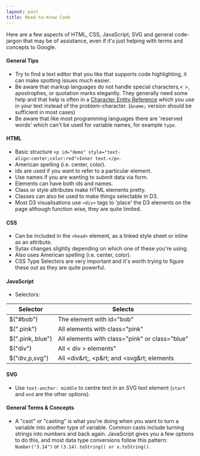 ```yaml
---
layout: post
title: Need-to-Know Code 
---
```


Here are a few aspects of HTML, CSS, JavaScript, SVG and general code-jargon that may be of assistance, even if it's just helping with terms and concepts to Google.

#### General Tips

* Try to find a text editor that you like that supports code highlighting, it can make spotting issues much easier.
* Be aware that markup languages do not handle special characters,< >, apostrophes, or quotation marks elegantly. They generally need some help and that help is often in a [Character Entity Reference](http://dev.w3.org/html5/html-author/charref) which you use in your text instead of the problem-character. (`&name;` version should be sufficient in most cases)
* Be aware that like most programming languages there are 'reserved words' which can't be used for variable names, for example `type`.
 
#### HTML

* Basic structure `<p id="demo" style="text-align:center;color:red">Inner text.</p>`.
* American spelling (i.e. center, color).
* ids are used if you want to refer to a particular element.
* Use names if you are wanting to submit data via form.
* Elements can have both ids and names.
* Class or style attributes make HTML elements pretty. 
* Classes can also be used to make things selectable in D3.
* Most D3 visualisations use `<div>` tags to 'place' the D3 elements on the page although function wise, they are quite limited.

#### CSS

* Can be included in the `<head>` element, as a linked style sheet or inline as an attribute.
* Sytax changes slightly depending on which one of these you're using.
* Also uses American spelling (i.e. center, color).
* CSS Type Selectors are very important and it's worth trying to figure these out as they are quite powerful.

#### JavaScript

* Selectors:

<table>
<thead>
<th>Selector</th><th>Selects</th>
</thead>
<tbody>
<tr>
  <td>$("#bob")</td>
  <td>The element with id="bob"</td>
</tr>
<tr>
  <td>$(".pink")</td>
  <td>All elements with class="pink"</td>
</tr>
<tr>
  <td>$(".pink,.blue")</td>
  <td>All elements with class="pink" or class="blue"</td>
</tr>
<tr>
  <td>$("div")</td>
  <td>All < div > elements"</td>
</tr>
<tr>
  <td>$("div,p,svg")</td>
  <td>All &lt;div&rt;, &lt;p&rt; and &lt;svg&rt; elements</td>
</tr>
</tbody>
</table>


#### SVG

* Use `text-anchor: middle` to centre text in an SVG text element (`start` and `end` are the other options).

#### General Terms & Concepts

* A "cast" or "casting" is what you're doing when you want to turn a variable into another type of variable. Common casts include turning strings into numbers and back again. JavaScript gives you a few options to do this, and most data type conversions follow this pattern: `Number("3.14")` or `(3.14).toString() or x.toString()`.
